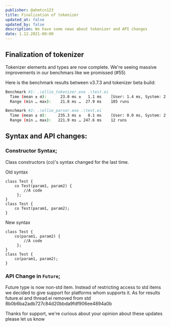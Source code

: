 ```yaml
---
publisher: @ahmtcn123
title: Finalization of tokenizer
updated_at: false
updated_by: false
description: We have some news about tokenizer and API changes
date: 1.12.2021-00:00
---
```

## Finalization of tokenizer

Tokenizer elements and types are now complete. We're seeing massive improvements in our benchmars like we promissed (#55)

Here is the benchmark results between v3.7.3 and tokenizer beta build:
```sh
Benchmark #1: .\ellie_tokenizer.exe .\test.ei
  Time (mean ± σ):      23.0 ms ±   1.1 ms    [User: 1.4 ms, System: 2.9 ms]
  Range (min … max):    21.8 ms …  27.9 ms    105 runs

Benchmark #2: .\ellie_parser.exe .\test.ei
  Time (mean ± σ):     235.3 ms ±   8.1 ms    [User: 0.0 ms, System: 2.1 ms]
  Range (min … max):   221.9 ms … 247.6 ms    12 runs
```

## Syntax and API changes:

### Constructor Syntax;
Class constructors (co)'s syntax changed for the last time.

Old syntax

```ellie
class Test {
    co Test(param1, param2) {
        //A code
     };
}
class Test {
    co Test(param1, param2);
}
```

New syntax

```ellie
class Test {
    co(param1, param2) {
        //A code
     };
}
class Test {
    co(param1, param2);
}
```

### API Change in `Future`;

Future type is now non-std item. Instead of restricting access to std items we decided to give support for platforms whom supports it.  As for results future.ei and thread.ei removed from std 8b0b6ba2adb727c84d20bbda9fdf906ee4894a0b

Thanks for support, we're curious about your opinion about these updates please let us know